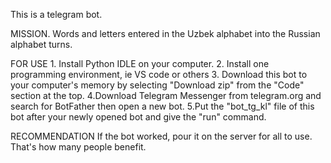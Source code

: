This is a telegram bot.

MISSION.
   Words and letters entered in the Uzbek alphabet into the Russian alphabet
   turns.

FOR USE
    1. Install Python IDLE on your computer.
    2. Install one programming environment, ie VS code or others
    3. Download this bot to your computer's memory by selecting "Download zip" from the "Code" section at the top.
    4.Download Telegram Messenger from telegram.org and search for BotFather then open a new bot.
    5.Put the "bot_tg_kl" file of this bot after your newly opened bot and give the "run" command.

RECOMMENDATION
If the bot worked, pour it on the server for all to use.
That's how many people benefit.
